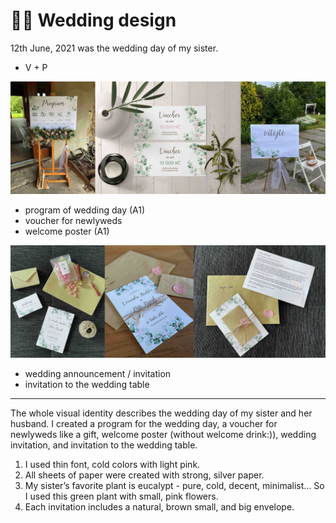 # 🌸🌿 Wedding design

12th June, 2021 was the wedding day of my sister.

- V + P

![Alt text description.](kolaz.jpg)

- program of wedding day (A1)
- voucher for newlyweds
- welcome poster (A1)

![Alt text description.](kolaz2.jpg)

- wedding announcement / invitation
- invitation to the wedding table

---

The whole visual identity describes the wedding day of my sister and her husband.
I created a program for the wedding day, a voucher for newlyweds like a gift, welcome poster (without welcome drink:)), wedding invitation, and invitation to the wedding table.

1. I used thin font, cold colors with light pink. 
2. All sheets of paper were created with strong, silver paper.
3. My sister’s favorite plant is eucalypt - pure, cold, decent, minimalist… So I used this green plant with small, pink flowers.
4. Each invitation includes a natural, brown small, and big envelope.
